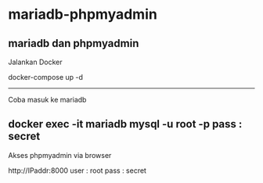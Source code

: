 # mariadb-phpmyadmin
mariadb dan phpmyadmin
----------
Jalankan Docker

docker-compose up -d 

---------

Coba masuk ke mariadb

docker exec -it mariadb mysql -u root -p
pass : secret
---------
Akses phpmyadmin via browser

http://IPaddr:8000
user : root
pass : secret

